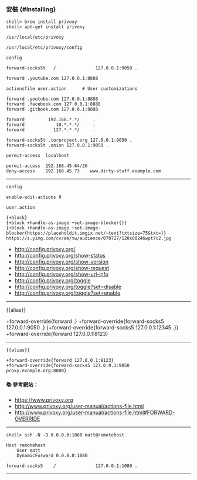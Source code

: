 ### 安裝 {#installing}

```
shell> brew install privoxy
shell> apt-get install privoxy
```

`/usr/local/etc/privoxy`

`/usr/local/etc/privoxy/config`

`config`
```
forward-socks5t   /               127.0.0.1:9050 .

forward .youtube.com 127.0.0.1:8888

actionsfile user.action      # User customizations
```

```
forward .youtube.com 127.0.0.1:8888
forward .facebook.com 127.0.0.1:8888
forward .gitbook.com 127.0.0.1:8888

forward         192.168.*.*/     .
forward            10.*.*.*/     .
forward           127.*.*.*/     .

forward-socks5t .torproject.org 127.0.0.1:9050 .
forward-socks5t .onion 127.0.0.1:9050 .
```

```
permit-access  localhost

permit-access  192.168.45.64/26
deny-access    192.168.45.73    www.dirty-stuff.example.com
```

---

`config`

```
enable-edit-actions 0
```

`user.action`
```
{+block}
{+block +handle-as-image +set-image-blocker{}}
{+block +handle-as-image +set-image-blocker{https://placeholdit.imgix.net/~text?txtsize=75&txt=}}
https://s.yimg.com/cv/ae/tw/audience/070727/120x60246wpt7c2.jpg
```

- http://config.privoxy.org/
- http://config.privoxy.org/show-status
- http://config.privoxy.org/show-version
- http://config.privoxy.org/show-request
- http://config.privoxy.org/show-url-info
- http://config.privoxy.org/toggle
- http://config.privoxy.org/toggle?set=disable
- http://config.privoxy.org/toggle?set=enable

---

{{alias}}

+forward-override{forward .}
+forward-override{forward-socks5 127.0.0.1:9050 .}
{+forward-override{forward-socks5 127.0.0.1:12345 .}}
+forward-override{forward 127.0.0.1:8123}

---


```
{{alias}}

+forward-override{forward 127.0.0.1:8123}
+forward-override{forward-socks5 127.0.0.1:9050 proxy.example.org:8000}
```

#### :books: 參考網站：
- https://www.privoxy.org
- http://www.privoxy.org/user-manual/actions-file.html
- http://www.privoxy.org/user-manual/actions-file.html#FORWARD-OVERRIDE

---

```
shell> ssh -N -D 0.0.0.0:1080 matt@remotehost
```

```
Host remotehost
    User matt
    DynamicForward 0.0.0.0:1080
```

```
forward-socks5    /               127.0.0.1:1080 .
```

---
